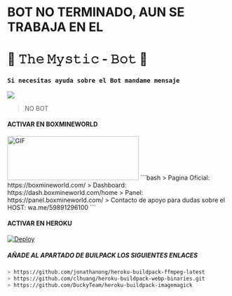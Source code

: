 # BOT NO TERMINADO, AUN SE TRABAJA EN EL 

# 🧿 𝚃𝚑𝚎 𝙼𝚢𝚜𝚝𝚒𝚌 - 𝙱𝚘𝚝 🔮

### `Si necesitas ayuda sobre el Bot mandame mensaje`
<a href="http://wa.me/5219992095479" target="blank"><img src="https://img.shields.io/badge/Whatsapp-30302f?style=flat&logo=whatsapp" /></a>
> NO BOT

#### ACTIVAR EN BOXMINEWORLD
<img src="https://i.imgur.com/RIpBF5u.png" alt="GIF" width="300" height="100"/>
```bash
> Pagina Oficial: https://boxmineworld.com/
> Dashboard: https://dash.boxmineworld.com/home
> Panel: https://panel.boxmineworld.com/
> Contacto de apoyo para dudas sobre el HOST: wa.me/59891296100 
```

#### ACTIVAR EN HEROKU
[![Deploy](https://www.herokucdn.com/deploy/button.svg)](https://heroku.com/deploy?template=https://github.com/BrunoSobrino/TheMystic-Bot-MD)

##### AÑADE AL APARTADO DE BUILPACK LOS SIGUIENTES ENLACES
```bash
> https://github.com/jonathanong/heroku-buildpack-ffmpeg-latest
> https://github.com/clhuang/heroku-buildpack-webp-binaries.git
> https://github.com/DuckyTeam/heroku-buildpack-imagemagick
```
